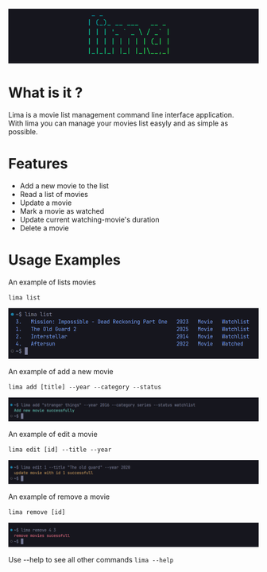 ![lima](https://github.com/faizisyellow/lima/blob/main/demo/lima-banner.png?raw=true)

# What is it ?
Lima is a movie list management command line interface application.  
With lima you can manage your movies list easyly and as simple as possible.

# Features
- Add a new movie to the list
- Read a list of movies
- Update a movie
- Mark a movie as watched
- Update current watching-movie's duration
- Delete a movie


# Usage Examples
An example of lists movies  

```
lima list
```  

![lima](https://github.com/faizisyellow/lima/blob/main/demo/lima-ls-demo.png?raw=true)

An example of add a new movie

```
lima add [title] --year --category --status
```  

![lima](https://github.com/faizisyellow/lima/blob/main/demo/lima-add-demo.png?raw=true)

An example of edit a movie


```
lima edit [id] --title --year
```  

![lima](https://github.com/faizisyellow/lima/blob/main/demo/lima-update-demo.png?raw=true)

An example of remove a movie


```
lima remove [id]
```  

![lima](https://github.com/faizisyellow/lima/blob/main/demo/lima-rm-demo.png?raw=true)

Use --help to see all other commands
``` lima --help ```